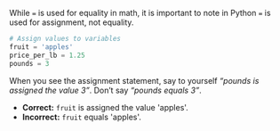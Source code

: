 


While `=` is used for equality in math, it is important to note in Python `=` is used for assignment, not equality.

```python
# Assign values to variables
fruit = 'apples'
price_per_lb = 1.25
pounds = 3
```

When you see the assignment statement,
say to yourself *“pounds is assigned the value 3”*. Don’t say *“pounds equals 3”*.

- **Correct:** `fruit` is assigned the value 'apples'.
- **Incorrect:** `fruit` equals 'apples'.